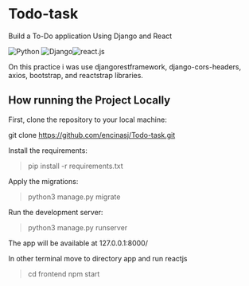 # Todo-task
Build a To-Do application Using Django and React


![Python](http://www.spsstools.net/static/img/python-icon1.png "Python") ![Django](https://cdn.iconscout.com/icon/free/png-128/django-13-1175187.png "Django")![react.js](https://www.svgrepo.com/show/303157/react-logo.svg "react.js")


On this practice i was use djangorestframework, django-cors-headers, axios, bootstrap, and reactstrap libraries.

## How  running the Project Locally

First, clone the repository to your local machine:

git clone https://github.com/encinasj/Todo-task.git

Install the requirements:

> pip install -r requirements.txt

Apply the migrations:

> python3 manage.py migrate

Run the development server:

> python3 manage.py runserver

The app will be available at 127.0.0.1:8000/

In other terminal move to directory app and run reactjs
>cd frontend
>npm start

